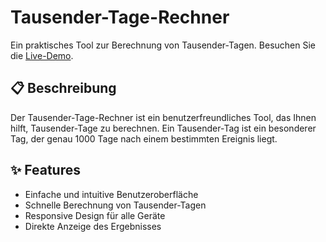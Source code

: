 # Tausender-Tage-Rechner

Ein praktisches Tool zur Berechnung von Tausender-Tagen. Besuchen Sie die [Live-Demo](https://grzlprmpf.github.io/Tausender-Tage-Rechner/).

## 📋 Beschreibung

Der Tausender-Tage-Rechner ist ein benutzerfreundliches Tool, das Ihnen hilft, Tausender-Tage zu berechnen. Ein Tausender-Tag ist ein besonderer Tag, der genau 1000 Tage nach einem bestimmten Ereignis liegt.

## ✨ Features

- Einfache und intuitive Benutzeroberfläche
- Schnelle Berechnung von Tausender-Tagen
- Responsive Design für alle Geräte
- Direkte Anzeige des Ergebnisses
